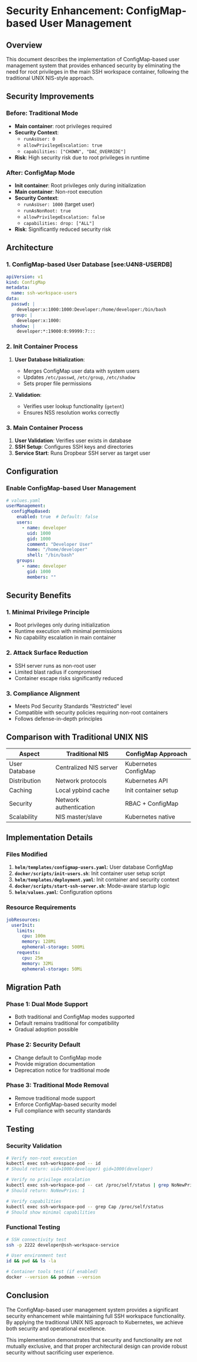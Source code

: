 # Security Enhancement: ConfigMap-based User Management

## Overview

This document describes the implementation of ConfigMap-based user management system that provides enhanced security by eliminating the need for root privileges in the main SSH workspace container, following the traditional UNIX NIS-style approach.

## Security Improvements

### Before: Traditional Mode
- **Main container**: root privileges required
- **Security Context**: 
  - `runAsUser: 0`
  - `allowPrivilegeEscalation: true`
  - `capabilities: ["CHOWN", "DAC_OVERRIDE"]`
- **Risk**: High security risk due to root privileges in runtime

### After: ConfigMap Mode  
- **Init container**: Root privileges only during initialization
- **Main container**: Non-root execution
- **Security Context**:
  - `runAsUser: 1000` (target user)
  - `runAsNonRoot: true`
  - `allowPrivilegeEscalation: false`
  - `capabilities: drop: ["ALL"]`
- **Risk**: Significantly reduced security risk

## Architecture

### 1. ConfigMap-based User Database [see:U4N8-USERDB]

```yaml
apiVersion: v1
kind: ConfigMap
metadata:
  name: ssh-workspace-users
data:
  passwd: |
    developer:x:1000:1000:Developer:/home/developer:/bin/bash
  group: |
    developer:x:1000:
  shadow: |
    developer:*:19000:0:99999:7:::
```

### 2. Init Container Process

1. **User Database Initialization**: 
   - Merges ConfigMap user data with system users
   - Updates `/etc/passwd`, `/etc/group`, `/etc/shadow`
   - Sets proper file permissions

2. **Validation**:
   - Verifies user lookup functionality (`getent`)
   - Ensures NSS resolution works correctly

### 3. Main Container Process

1. **User Validation**: Verifies user exists in database
2. **SSH Setup**: Configures SSH keys and directories  
3. **Service Start**: Runs Dropbear SSH server as target user

## Configuration

### Enable ConfigMap-based User Management

```yaml
# values.yaml
userManagement:
  configMapBased:
    enabled: true  # Default: false
    users:
      - name: developer
        uid: 1000
        gid: 1000
        comment: "Developer User"
        home: "/home/developer"
        shell: "/bin/bash"
    groups:
      - name: developer
        gid: 1000
        members: ""
```

## Security Benefits

### 1. **Minimal Privilege Principle**
- Root privileges only during initialization
- Runtime execution with minimal permissions
- No capability escalation in main container

### 2. **Attack Surface Reduction**
- SSH server runs as non-root user
- Limited blast radius if compromised
- Container escape risks significantly reduced

### 3. **Compliance Alignment**
- Meets Pod Security Standards "Restricted" level
- Compatible with security policies requiring non-root containers
- Follows defense-in-depth principles

## Comparison with Traditional UNIX NIS

| Aspect | Traditional NIS | ConfigMap Approach |
|--------|-----------------|-------------------|
| User Database | Centralized NIS server | Kubernetes ConfigMap |
| Distribution | Network protocols | Kubernetes API |
| Caching | Local ypbind cache | Init container setup |
| Security | Network authentication | RBAC + ConfigMap |
| Scalability | NIS master/slave | Kubernetes native |

## Implementation Details

### Files Modified

1. **`helm/templates/configmap-users.yaml`**: User database ConfigMap
2. **`docker/scripts/init-users.sh`**: Init container user setup script  
3. **`helm/templates/deployment.yaml`**: Init container and security context
4. **`docker/scripts/start-ssh-server.sh`**: Mode-aware startup logic
5. **`helm/values.yaml`**: Configuration options

### Resource Requirements

```yaml
jobResources:
  userInit:
    limits:
      cpu: 100m
      memory: 128Mi
      ephemeral-storage: 500Mi
    requests:
      cpu: 25m
      memory: 32Mi
      ephemeral-storage: 50Mi
```

## Migration Path

### Phase 1: Dual Mode Support
- Both traditional and ConfigMap modes supported
- Default remains traditional for compatibility
- Gradual adoption possible

### Phase 2: Security Default
- Change default to ConfigMap mode
- Provide migration documentation
- Deprecation notice for traditional mode

### Phase 3: Traditional Mode Removal
- Remove traditional mode support
- Enforce ConfigMap-based security model
- Full compliance with security standards

## Testing

### Security Validation
```bash
# Verify non-root execution
kubectl exec ssh-workspace-pod -- id
# Should return: uid=1000(developer) gid=1000(developer)

# Verify no privilege escalation
kubectl exec ssh-workspace-pod -- cat /proc/self/status | grep NoNewPrivs
# Should return: NoNewPrivs: 1

# Verify capabilities
kubectl exec ssh-workspace-pod -- grep Cap /proc/self/status
# Should show minimal capabilities
```

### Functional Testing
```bash
# SSH connectivity test
ssh -p 2222 developer@ssh-workspace-service

# User environment test
id && pwd && ls -la

# Container tools test (if enabled)
docker --version && podman --version
```

## Conclusion

The ConfigMap-based user management system provides a significant security enhancement while maintaining full SSH workspace functionality. By applying the traditional UNIX NIS approach to Kubernetes, we achieve both security and operational excellence.

This implementation demonstrates that security and functionality are not mutually exclusive, and that proper architectural design can provide robust security without sacrificing user experience.